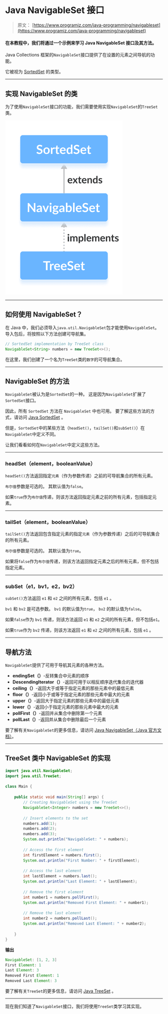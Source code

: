 # Java NavigableSet 接口

> 原文： [https://www.programiz.com/java-programming/navigableset](https://www.programiz.com/java-programming/navigableset)

#### 在本教程中，我们将通过一个示例来学习 Java NavigableSet 接口及其方法。

Java Collections 框架的`NavigableSet`接口提供了在设置的元素之间导航的功能。

它被视为 [SortedSet](/java-programming/sortedset "Java SortedSet Interface") 的类型。

* * *

## 实现 NavigableSet 的类

为了使用`NavigableSet`接口的功能，我们需要使用实现`NavigableSet`的`TreeSet`类。

![The TreeSet class implements the NavigableSet interface.](img/a4bb57fa55f245d0db8d06418076ee69.png)

* * *

## 如何使用 NavigableSet？

在 Java 中，我们必须导入`java.util.NavigableSet`包才能使用`NavigableSet`。 导入包后，将按照以下方法创建可导航集。

```java
// SortedSet implementation by TreeSet class
NavigableSet<String> numbers = new TreeSet<>(); 
```

在这里，我们创建了一个名为`TreeSet`类的`数字`的可导航集合。

* * *

## NavigableSet 的方法

`NavigableSet`被认为是`SortedSet`的一种。 这是因为`NavigableSet`扩展了`SortedSet`接口。

因此，所有 `SortedSet` 方法在 `NavigableSet` 中也可用。 要了解这些方法的方式，请访问 [Java SortedSet](https://www.programiz.com/java-programming/sortedset) 。

但是，`SortedSet`中的某些方法（`headSet()`，`tailSet()`和`subSet()`）在`NavigableSet`中定义不同。

让我们看看如何在`NavigableSet`中定义这些方法。

* * *

### headSet（element，booleanValue）

`headSet()`方法返回指定`元素`（作为参数传递）之前的可导航集合的所有元素。

`布尔值`参数是可选的。 其默认值为`false`。

如果`true`作为`布尔值`传递，则该方法返回指定元素之前的所有元素，包括指定元素。

* * *

### tailSet（element，booleanValue）

`tailSet()`方法返回包含指定元素的指定`元素`（作为参数传递）之后的可导航集合的所有元素。

`布尔值`参数是可选的。 其默认值为`true`。

如果将`false`作为`布尔值`传递，则该方法返回指定元素之后的所有元素，但不包括指定元素。

* * *

### subSet（e1，bv1，e2，bv2）

`subSet()`方法返回 `e1` 和 `e2` 之间的所有元素，包括 `e1` 。

`bv1` 和 `bv2` 是可选参数。 `bv1` 的默认值为`true`， `bv2` 的默认值为`false`。

如果`false`作为 `bv1` 传递，则该方法返回 `e1` 和 `e2` 之间的所有元素，但不包括`e1`。

如果`true`作为 `bv2` 传递，则该方法返回 `e1` 和 `e2` 之间的所有元素，包括 `e1` 。

* * *

## 导航方法

`NavigableSet`提供了可用于导航其元素的各种方法。

*   **endingSet（）**-反转集合中元素的顺序
*   **DescendingIterator（）**-返回可用于以相反顺序迭代集合的迭代器
*   **ceiling（）**-返回大于或等于指定元素的那些元素中的最低元素
*   **floor（）**-返回小于或等于指定元素的那些元素中最大的元素
*   **upper（）**-返回大于指定元素的那些元素中的最低元素
*   **lower（）**-返回小于指定元素的那些元素中最大的元素
*   **pollFirst（）**-返回并从集合中删除第一个元素
*   **pollLast（）**-返回并从集合中删除最后一个元素

要了解有关`NavigableSet`的更多信息，请访问 [Java NavigableSet（Java 官方文档）](https://docs.oracle.com/javase/7/docs/api/java/util/NavigableSet.html)。

* * *

## TreeSet 类中 NavigableSet 的实现

```java
import java.util.NavigableSet;
import java.util.TreeSet;

class Main {

    public static void main(String[] args) {
        // Creating NavigableSet using the TreeSet
        NavigableSet<Integer> numbers = new TreeSet<>();

        // Insert elements to the set
        numbers.add(1);
        numbers.add(2);
        numbers.add(3);
        System.out.println("NavigableSet: " + numbers);

        // Access the first element
        int firstElement = numbers.first();
        System.out.println("First Number: " + firstElement);

        // Access the last element
        int lastElement = numbers.last();
        System.out.println("Last Element: " + lastElement);

        // Remove the first element
        int number1 = numbers.pollFirst();
        System.out.println("Removed First Element: " + number1);

        // Remove the last element
        int number2 = numbers.pollLast();
        System.out.println("Removed Last Element: " + number2);

    }
} 
```

**输出**

```java
NavigableSet: [1, 2, 3]
First Element: 1
Last Element: 3
Removed First Element: 1
Removed Last Element: 3 
```

要了解有关`TreeSet`的更多信息，请访问 [Java TreeSet](/java-programming/treeset "Java TreeSet Class") 。

* * *

现在我们知道了`NavigableSet`接口，我们将使用`TreeSet`类学习其实现。